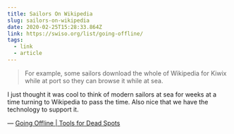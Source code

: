 ```yaml
---
title: Sailors On Wikipedia
slug: sailors-on-wikipedia
date: 2020-02-25T15:28:33.864Z
link: https://swiso.org/list/going-offline/
tags:
  - link
  - article
---
```


> For example, some sailors download the whole of Wikipedia for Kiwix while at port so they can browse it while at sea.

I just thought it was cool to think of modern sailors at sea for weeks at a time turning to Wikipedia to pass the time. Also nice that we have the technology to support it.

&mdash; [Going Offline | Tools for Dead Spots](https://swiso.org/list/going-offline/)

